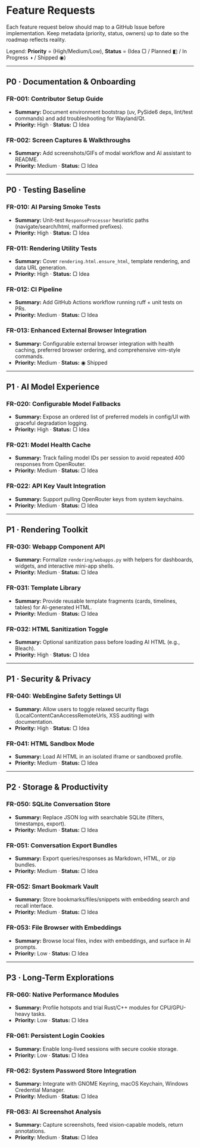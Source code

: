 # Feature Requests

Each feature request below should map to a GitHub Issue before implementation. Keep metadata (priority, status, owners) up to date so the roadmap reflects reality.

Legend: **Priority** = (High/Medium/Low), **Status** = (Idea ▢ / Planned ◧ / In Progress ◑ / Shipped ◉)

---

## P0 · Documentation & Onboarding

### FR-001: Contributor Setup Guide
- **Summary:** Document environment bootstrap (uv, PySide6 deps, lint/test commands) and add troubleshooting for Wayland/Qt.
- **Priority:** High · **Status:** ▢ Idea

### FR-002: Screen Captures & Walkthroughs
- **Summary:** Add screenshots/GIFs of modal workflow and AI assistant to README.
- **Priority:** Medium · **Status:** ▢ Idea

---

## P0 · Testing Baseline

### FR-010: AI Parsing Smoke Tests
- **Summary:** Unit-test `ResponseProcessor` heuristic paths (navigate/search/html, malformed prefixes).
- **Priority:** High · **Status:** ▢ Idea

### FR-011: Rendering Utility Tests
- **Summary:** Cover `rendering.html.ensure_html`, template rendering, and data URL generation.
- **Priority:** High · **Status:** ▢ Idea

### FR-012: CI Pipeline
- **Summary:** Add GitHub Actions workflow running ruff + unit tests on PRs.
- **Priority:** Medium · **Status:** ▢ Idea

### FR-013: Enhanced External Browser Integration
- **Summary:** Configurable external browser integration with health caching, preferred browser ordering, and comprehensive vim-style commands.
- **Priority:** Medium · **Status:** ◉ Shipped

---

## P1 · AI Model Experience

### FR-020: Configurable Model Fallbacks
- **Summary:** Expose an ordered list of preferred models in config/UI with graceful degradation logging.
- **Priority:** High · **Status:** ▢ Idea

### FR-021: Model Health Cache
- **Summary:** Track failing model IDs per session to avoid repeated 400 responses from OpenRouter.
- **Priority:** Medium · **Status:** ▢ Idea

### FR-022: API Key Vault Integration
- **Summary:** Support pulling OpenRouter keys from system keychains.
- **Priority:** Medium · **Status:** ▢ Idea

---

## P1 · Rendering Toolkit

### FR-030: Webapp Component API
- **Summary:** Formalize `rendering/webapps.py` with helpers for dashboards, widgets, and interactive mini-app shells.
- **Priority:** Medium · **Status:** ▢ Idea

### FR-031: Template Library
- **Summary:** Provide reusable template fragments (cards, timelines, tables) for AI-generated HTML.
- **Priority:** Medium · **Status:** ▢ Idea

### FR-032: HTML Sanitization Toggle
- **Summary:** Optional sanitization pass before loading AI HTML (e.g., Bleach).
- **Priority:** High · **Status:** ▢ Idea

---

## P1 · Security & Privacy

### FR-040: WebEngine Safety Settings UI
- **Summary:** Allow users to toggle relaxed security flags (LocalContentCanAccessRemoteUrls, XSS auditing) with documentation.
- **Priority:** High · **Status:** ▢ Idea

### FR-041: HTML Sandbox Mode
- **Summary:** Load AI HTML in an isolated iframe or sandboxed profile.
- **Priority:** Medium · **Status:** ▢ Idea

---

## P2 · Storage & Productivity

### FR-050: SQLite Conversation Store
- **Summary:** Replace JSON log with searchable SQLite (filters, timestamps, export).
- **Priority:** Medium · **Status:** ▢ Idea

### FR-051: Conversation Export Bundles
- **Summary:** Export queries/responses as Markdown, HTML, or zip bundles.
- **Priority:** Medium · **Status:** ▢ Idea

### FR-052: Smart Bookmark Vault
- **Summary:** Store bookmarks/files/snippets with embedding search and recall interface.
- **Priority:** Medium · **Status:** ▢ Idea

### FR-053: File Browser with Embeddings
- **Summary:** Browse local files, index with embeddings, and surface in AI prompts.
- **Priority:** Low · **Status:** ▢ Idea

---

## P3 · Long-Term Explorations

### FR-060: Native Performance Modules
- **Summary:** Profile hotspots and trial Rust/C++ modules for CPU/GPU-heavy tasks.
- **Priority:** Low · **Status:** ▢ Idea

### FR-061: Persistent Login Cookies
- **Summary:** Enable long-lived sessions with secure cookie storage.
- **Priority:** Low · **Status:** ▢ Idea

### FR-062: System Password Store Integration
- **Summary:** Integrate with GNOME Keyring, macOS Keychain, Windows Credential Manager.
- **Priority:** Medium · **Status:** ▢ Idea

### FR-063: AI Screenshot Analysis
- **Summary:** Capture screenshots, feed vision-capable models, return annotations.
- **Priority:** Medium · **Status:** ▢ Idea